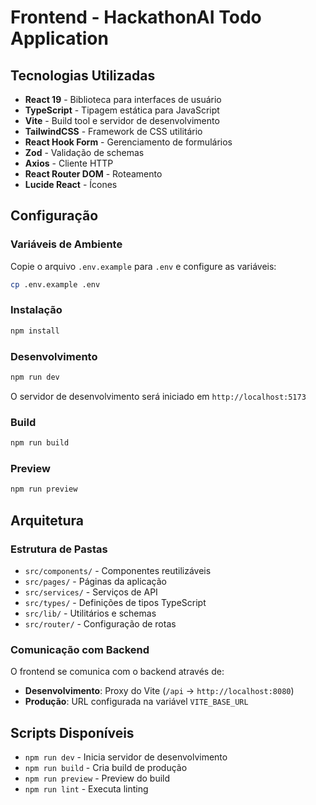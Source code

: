 # Frontend - HackathonAI Todo Application

## Tecnologias Utilizadas

- **React 19** - Biblioteca para interfaces de usuário
- **TypeScript** - Tipagem estática para JavaScript
- **Vite** - Build tool e servidor de desenvolvimento
- **TailwindCSS** - Framework de CSS utilitário
- **React Hook Form** - Gerenciamento de formulários
- **Zod** - Validação de schemas
- **Axios** - Cliente HTTP
- **React Router DOM** - Roteamento
- **Lucide React** - Ícones

## Configuração

### Variáveis de Ambiente

Copie o arquivo `.env.example` para `.env` e configure as variáveis:

```bash
cp .env.example .env
```

### Instalação

```bash
npm install
```

### Desenvolvimento

```bash
npm run dev
```

O servidor de desenvolvimento será iniciado em `http://localhost:5173`

### Build

```bash
npm run build
```

### Preview

```bash
npm run preview
```

## Arquitetura

### Estrutura de Pastas

- `src/components/` - Componentes reutilizáveis
- `src/pages/` - Páginas da aplicação
- `src/services/` - Serviços de API
- `src/types/` - Definições de tipos TypeScript
- `src/lib/` - Utilitários e schemas
- `src/router/` - Configuração de rotas

### Comunicação com Backend

O frontend se comunica com o backend através de:
- **Desenvolvimento**: Proxy do Vite (`/api` -> `http://localhost:8080`)
- **Produção**: URL configurada na variável `VITE_BASE_URL`

## Scripts Disponíveis

- `npm run dev` - Inicia servidor de desenvolvimento
- `npm run build` - Cria build de produção
- `npm run preview` - Preview do build
- `npm run lint` - Executa linting

